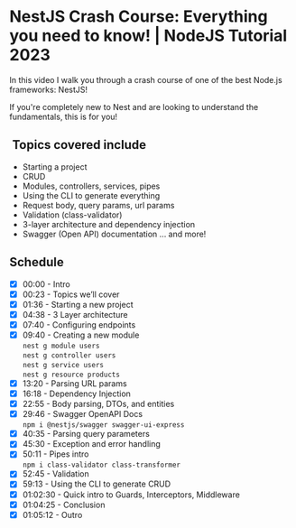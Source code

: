 # NestJS Crash Course: Everything you need to know! | NodeJS Tutorial 2023

In this video I walk you through a crash course of one of
the best Node.js frameworks: NestJS!

If you're completely new to Nest and are looking to
understand the fundamentals, this is for you!

##  Topics covered include

- Starting a project
- CRUD
- Modules, controllers, services, pipes
- Using the CLI to generate everything
- Request body, query params, url params
- Validation (class-validator)
- 3-layer architecture and dependency injection
- Swagger (Open API) documentation ... and more!

## Schedule

- [x] 00:00 - Intro
- [x] 00:23 - Topics we’ll cover
- [x] 01:36 - Starting a new project
- [x] 04:38 - 3 Layer architecture
- [x] 07:40 - Configuring endpoints
- [x] 09:40 - Creating a new module\
  `nest g module users`\
  `nest g controller users`\
  `nest g service users`\
  `nest g resource products`
- [x] 13:20 - Parsing URL params
- [x] 16:18 - Dependency Injection
- [x] 22:55 - Body parsing, DTOs, and entities
- [x] 29:46 - Swagger OpenAPI Docs\
  `npm i @nestjs/swagger swagger-ui-express`
- [x] 40:35 - Parsing query parameters
- [x] 45:30 - Exception and error handling
- [x] 50:11 - Pipes intro\
  `npm i class-validator class-transformer`
- [x] 52:45 - Validation
- [x] 59:13 - Using the CLI to generate CRUD
- [x] 01:02:30 - Quick intro to Guards, Interceptors, Middleware
- [x] 01:04:25 - Conclusion
- [x] 01:05:12 - Outro
